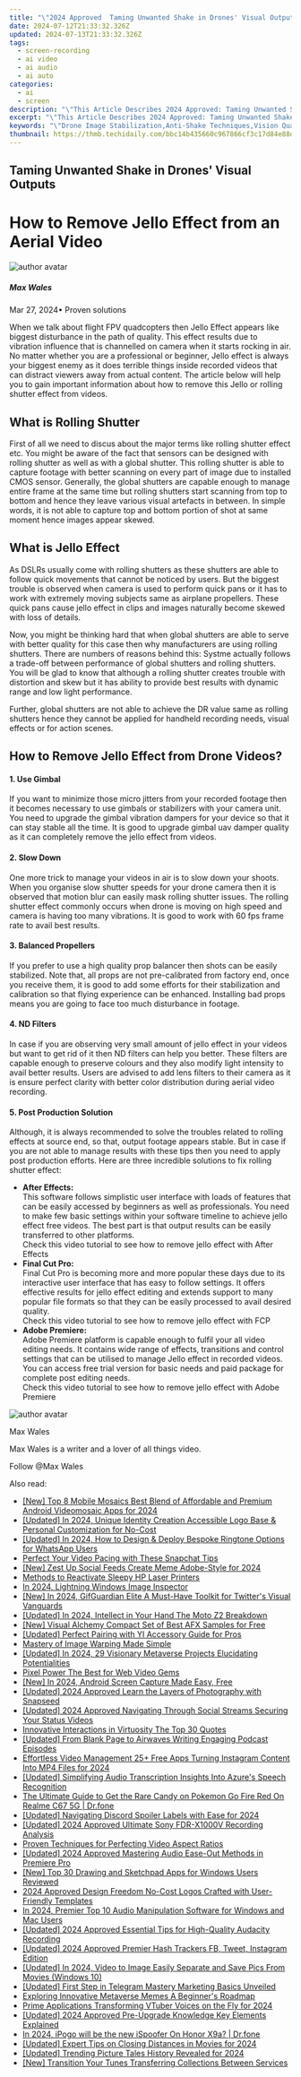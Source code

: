 ```yaml
---
title: "\"2024 Approved  Taming Unwanted Shake in Drones' Visual Outputs\""
date: 2024-07-12T21:33:32.326Z
updated: 2024-07-13T21:33:32.326Z
tags: 
  - screen-recording
  - ai video
  - ai audio
  - ai auto
categories: 
  - ai
  - screen
description: "\"This Article Describes 2024 Approved: Taming Unwanted Shake in Drones' Visual Outputs\""
excerpt: "\"This Article Describes 2024 Approved: Taming Unwanted Shake in Drones' Visual Outputs\""
keywords: "\"Drone Image Stabilization,Anti-Shake Techniques,Vision Quality Control,Reducing Vibration Effects,Drones Visual Shaking,Optimal Drone Output,Eliminating Unwanted Shaky Movement\""
thumbnail: https://thmb.techidaily.com/bbc14b435660c967866cf3c17d84e88db2c1688390de1d8678d61e0a94d5c4d0.png
---
```


## Taming Unwanted Shake in Drones' Visual Outputs

# How to Remove Jello Effect from an Aerial Video

![author avatar](https://images.wondershare.com/filmora/article-images/max-wales-author.jpg)

##### Max Wales

 Mar 27, 2024• Proven solutions

When we talk about flight FPV quadcopters then Jello Effect appears like biggest disturbance in the path of quality. This effect results due to vibration influence that is channelled on camera when it starts rocking in air. No matter whether you are a professional or beginner, Jello effect is always your biggest enemy as it does terrible things inside recorded videos that can distract viewers away from actual content. The article below will help you to gain important information about how to remove this Jello or rolling shutter effect from videos.

## What is Rolling Shutter

First of all we need to discus about the major terms like rolling shutter effect etc. You might be aware of the fact that sensors can be designed with rolling shutter as well as with a global shutter. This rolling shutter is able to capture footage with better scanning on every part of image due to installed CMOS sensor. Generally, the global shutters are capable enough to manage entire frame at the same time but rolling shutters start scanning from top to bottom and hence they leave various visual artefacts in between. In simple words, it is not able to capture top and bottom portion of shot at same moment hence images appear skewed.

## What is Jello Effect

As DSLRs usually come with rolling shutters as these shutters are able to follow quick movements that cannot be noticed by users. But the biggest trouble is observed when camera is used to perform quick pans or it has to work with extremely moving subjects same as airplane propellers. These quick pans cause jello effect in clips and images naturally become skewed with loss of details.

Now, you might be thinking hard that when global shutters are able to serve with better quality for this case then why manufacturers are using rolling shutters. There are numbers of reasons behind this: Systme actually follows a trade-off between performance of global shutters and rolling shutters. You will be glad to know that although a rolling shutter creates trouble with distortion and skew but it has ability to provide best results with dynamic range and low light performance.

Further, global shutters are not able to achieve the DR value same as rolling shutters hence they cannot be applied for handheld recording needs, visual effects or for action scenes.

## How to Remove Jello Effect from Drone Videos?

#### 1. Use Gimbal

If you want to minimize those micro jitters from your recorded footage then it becomes necessary to use gimbals or stabilizers with your camera unit. You need to upgrade the gimbal vibration dampers for your device so that it can stay stable all the time. It is good to upgrade gimbal uav damper quality as it can completely remove the jello effect from videos.

#### 2. Slow Down

One more trick to manage your videos in air is to slow down your shoots. When you organise slow shutter speeds for your drone camera then it is observed that motion blur can easily mask rolling shutter issues. The rolling shutter effect commonly occurs when drone is moving on high speed and camera is having too many vibrations. It is good to work with 60 fps frame rate to avail best results.

#### 3. Balanced Propellers

If you prefer to use a high quality prop balancer then shots can be easily stabilized. Note that, all props are not pre-calibrated from factory end, once you receive them, it is good to add some efforts for their stabilization and calibration so that flying experience can be enhanced. Installing bad props means you are going to face too much disturbance in footage.

#### 4. ND Filters

In case if you are observing very small amount of jello effect in your videos but want to get rid of it then ND filters can help you better. These filters are capable enough to preserve colours and they also modify light intensity to avail better results. Users are advised to add lens filters to their camera as it is ensure perfect clarity with better color distribution during aerial video recording.

#### 5. Post Production Solution

Although, it is always recommended to solve the troubles related to rolling effects at source end, so that, output footage appears stable. But in case if you are not able to manage results with these tips then you need to apply post production efforts. Here are three incredible solutions to fix rolling shutter effect:

* **After Effects:**  
This software follows simplistic user interface with loads of features that can be easily accessed by beginners as well as professionals. You need to make few basic settings within your software timeline to achieve jello effect free videos. The best part is that output results can be easily transferred to other platforms.  
Check this video tutorial to see how to remove jello effect with After Effects
* **Final Cut Pro:**  
Final Cut Pro is becoming more and more popular these days due to its interactive user interface that has easy to follow settings. It offers effective results for jello effect editing and extends support to many popular file formats so that they can be easily processed to avail desired quality.  
Check this video tutorial to see how to remove jello effect with FCP
* **Adobe Premiere:**  
Adobe Premiere platform is capable enough to fulfil your all video editing needs. It contains wide range of effects, transitions and control settings that can be utilised to manage Jello effect in recorded videos. You can access free trial version for basic needs and paid package for complete post editing needs.  
Check this video tutorial to see how to remove jello effect with Adobe Premiere

![author avatar](https://images.wondershare.com/filmora/article-images/max-wales-author.jpg)

Max Wales

Max Wales is a writer and a lover of all things video.

Follow @Max Wales


<ins class="adsbygoogle"
     style="display:block"
     data-ad-format="autorelaxed"
     data-ad-client="ca-pub-7571918770474297"
     data-ad-slot="1223367746"></ins>



<ins class="adsbygoogle"
     style="display:block"
     data-ad-client="ca-pub-7571918770474297"
     data-ad-slot="8358498916"
     data-ad-format="auto"
     data-full-width-responsive="true"></ins>




<span class="atpl-alsoreadstyle">Also read:</span>
<div><ul>
<li><a href="https://fox-access.techidaily.com/new-top-8-mobile-mosaics-best-blend-of-affordable-and-premium-android-videomosaic-apps-for-2024/"><u>[New] Top 8 Mobile Mosaics  Best Blend of Affordable and Premium Android Videomosaic Apps for 2024</u></a></li>
<li><a href="https://fox-access.techidaily.com/updated-in-2024-unique-identity-creation-accessible-logo-base-and-personal-customization-for-no-cost/"><u>[Updated] In 2024, Unique Identity Creation  Accessible Logo Base & Personal Customization for No-Cost</u></a></li>
<li><a href="https://fox-cloud.techidaily.com/updated-in-2024-how-to-design-and-deploy-bespoke-ringtone-options-for-whatsapp-users/"><u>[Updated] In 2024, How to Design & Deploy Bespoke Ringtone Options for WhatsApp Users</u></a></li>
<li><a href="https://fox-access.techidaily.com/perfect-your-video-pacing-with-these-snapchat-tips/"><u>Perfect Your Video Pacing with These Snapchat Tips</u></a></li>
<li><a href="https://fox-access.techidaily.com/new-zest-up-social-feeds-create-meme-adobe-style-for-2024/"><u>[New] Zest Up Social Feeds  Create Meme Adobe-Style for 2024</u></a></li>
<li><a href="https://printer-issues.techidaily.com/methods-to-reactivate-sleepy-hp-laser-printers/"><u>Methods to Reactivate Sleepy HP Laser Printers</u></a></li>
<li><a href="https://some-approaches.techidaily.com/in-2024-lightning-windows-image-inspector/"><u>In 2024, Lightning Windows Image Inspector</u></a></li>
<li><a href="https://twitter-videos.techidaily.com/new-in-2024-gifguardian-elite-a-must-have-toolkit-for-twitters-visual-vanguards/"><u>[New] In 2024, GifGuardian Elite  A Must-Have Toolkit for Twitter's Visual Vanguards</u></a></li>
<li><a href="https://fox-access.techidaily.com/updated-in-2024-intellect-in-your-hand-the-moto-z2-breakdown/"><u>[Updated] In 2024, Intellect in Your Hand  The Moto Z2 Breakdown</u></a></li>
<li><a href="https://fox-access.techidaily.com/new-visual-alchemy-compact-set-of-best-afx-samples-for-free/"><u>[New] Visual Alchemy  Compact Set of Best AFX Samples for Free</u></a></li>
<li><a href="https://fox-access.techidaily.com/updated-perfect-pairing-with-yi-accessory-guide-for-pros/"><u>[Updated] Perfect Pairing with YI  Accessory Guide for Pros</u></a></li>
<li><a href="https://extra-hints.techidaily.com/mastery-of-image-warping-made-simple/"><u>Mastery of Image Warping Made Simple</u></a></li>
<li><a href="https://fox-access.techidaily.com/updated-in-2024-29-visionary-metaverse-projects-elucidating-potentialities/"><u>[Updated] In 2024, 29 Visionary Metaverse Projects Elucidating Potentialities</u></a></li>
<li><a href="https://fox-access.techidaily.com/pixel-power-the-best-for-web-video-gems/"><u>Pixel Power  The Best for Web Video Gems</u></a></li>
<li><a href="https://video-capture.techidaily.com/new-in-2024-android-screen-capture-made-easy-free/"><u>[New] In 2024, Android Screen Capture Made Easy, Free</u></a></li>
<li><a href="https://fox-access.techidaily.com/updated-2024-approved-learn-the-layers-of-photography-with-snapseed/"><u>[Updated] 2024 Approved  Learn the Layers of Photography with Snapseed</u></a></li>
<li><a href="https://facebook-video-recording.techidaily.com/updated-2024-approved-navigating-through-social-streams-securing-your-status-videos/"><u>[Updated] 2024 Approved  Navigating Through Social Streams  Securing Your Status Videos</u></a></li>
<li><a href="https://extra-information.techidaily.com/innovative-interactions-in-virtuosity-the-top-30-quotes/"><u>Innovative Interactions in Virtuosity  The Top 30 Quotes</u></a></li>
<li><a href="https://fox-access.techidaily.com/updated-from-blank-page-to-airwaves-writing-engaging-podcast-episodes/"><u>[Updated] From Blank Page to Airwaves  Writing Engaging Podcast Episodes</u></a></li>
<li><a href="https://instagram-video-files.techidaily.com/effortless-video-management-25plus-free-apps-turning-instagram-content-into-mp4-files-for-2024/"><u>Effortless Video Management  25+ Free Apps Turning Instagram Content Into MP4 Files for 2024</u></a></li>
<li><a href="https://fox-access.techidaily.com/updated-simplifying-audio-transcription-insights-into-azures-speech-recognition/"><u>[Updated] Simplifying Audio Transcription  Insights Into Azure's Speech Recognition</u></a></li>
<li><a href="https://pokemon-go-android.techidaily.com/the-ultimate-guide-to-get-the-rare-candy-on-pokemon-go-fire-red-on-realme-c67-5g-drfone-by-drfone-virtual-android/"><u>The Ultimate Guide to Get the Rare Candy on Pokemon Go Fire Red On Realme C67 5G | Dr.fone</u></a></li>
<li><a href="https://discord-videos.techidaily.com/updated-navigating-discord-spoiler-labels-with-ease-for-2024/"><u>[Updated] Navigating Discord Spoiler Labels with Ease for 2024</u></a></li>
<li><a href="https://fox-access.techidaily.com/updated-2024-approved-ultimate-sony-fdr-x1000v-recording-analysis/"><u>[Updated] 2024 Approved  Ultimate Sony FDR-X1000V Recording Analysis</u></a></li>
<li><a href="https://fox-access.techidaily.com/proven-techniques-for-perfecting-video-aspect-ratios/"><u>Proven Techniques for Perfecting Video Aspect Ratios</u></a></li>
<li><a href="https://fox-access.techidaily.com/updated-2024-approved-mastering-audio-ease-out-methods-in-premiere-pro/"><u>[Updated] 2024 Approved  Mastering Audio Ease-Out Methods in Premiere Pro</u></a></li>
<li><a href="https://fox-access.techidaily.com/new-top-30-drawing-and-sketchpad-apps-for-windows-users-reviewed/"><u>[New] Top 30 Drawing and Sketchpad Apps for Windows Users Reviewed</u></a></li>
<li><a href="https://fox-access.techidaily.com/2024-approved-design-freedom-no-cost-logos-crafted-with-user-friendly-templates/"><u>2024 Approved  Design Freedom  No-Cost Logos Crafted with User-Friendly Templates</u></a></li>
<li><a href="https://sound-tweaking.techidaily.com/in-2024-premier-top-10-audio-manipulation-software-for-windows-and-mac-users/"><u>In 2024, Premier Top 10 Audio Manipulation Software for Windows and Mac Users</u></a></li>
<li><a href="https://fox-access.techidaily.com/updated-2024-approved-essential-tips-for-high-quality-audacity-recording/"><u>[Updated] 2024 Approved  Essential Tips for High-Quality Audacity Recording</u></a></li>
<li><a href="https://instagram-clips.techidaily.com/updated-2024-approved-premier-hash-trackers-fb-tweet-instagram-edition/"><u>[Updated] 2024 Approved  Premier Hash Trackers  FB, Tweet, Instagram Edition</u></a></li>
<li><a href="https://fox-access.techidaily.com/updated-in-2024-video-to-image-easily-separate-and-save-pics-from-movies-windows-10/"><u>[Updated] In 2024, Video to Image  Easily Separate and Save Pics From Movies (Windows 10)</u></a></li>
<li><a href="https://fox-access.techidaily.com/updated-first-step-in-telegram-mastery-marketing-basics-unveiled/"><u>[Updated] First Step in Telegram Mastery  Marketing Basics Unveiled</u></a></li>
<li><a href="https://extra-information.techidaily.com/exploring-innovative-metaverse-memes-a-beginners-roadmap/"><u>Exploring Innovative Metaverse Memes  A Beginner's Roadmap</u></a></li>
<li><a href="https://fox-access.techidaily.com/prime-applications-transforming-vtuber-voices-on-the-fly-for-2024/"><u>Prime Applications Transforming VTuber Voices on the Fly for 2024</u></a></li>
<li><a href="https://fox-access.techidaily.com/updated-2024-approved-pre-upgrade-knowledge-key-elements-explained/"><u>[Updated] 2024 Approved  Pre-Upgrade Knowledge  Key Elements Explained</u></a></li>
<li><a href="https://pokemon-go-android.techidaily.com/in-2024-ipogo-will-be-the-new-ispoofer-on-honor-x9a-drfone-by-drfone-virtual-android/"><u>In 2024, iPogo will be the new iSpoofer On Honor X9a? | Dr.fone</u></a></li>
<li><a href="https://fox-access.techidaily.com/updated-expert-tips-on-closing-distances-in-movies-for-2024/"><u>[Updated] Expert Tips on Closing Distances in Movies for 2024</u></a></li>
<li><a href="https://fox-access.techidaily.com/updated-trending-picture-tales-history-revealed-for-2024/"><u>[Updated] Trending Picture Tales  History Revealed for 2024</u></a></li>
<li><a href="https://fox-access.techidaily.com/new-transition-your-tunes-transferring-collections-between-services/"><u>[New] Transition Your Tunes  Transferring Collections Between Services</u></a></li>
</ul></div>
